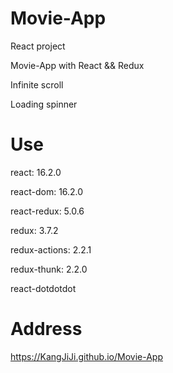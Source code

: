 # Movie-App
React project

Movie-App with React && Redux

Infinite scroll

Loading spinner


# Use
react: 16.2.0

react-dom: 16.2.0

react-redux: 5.0.6

redux: 3.7.2

redux-actions: 2.2.1

redux-thunk: 2.2.0

react-dotdotdot

# Address

https://KangJiJi.github.io/Movie-App
